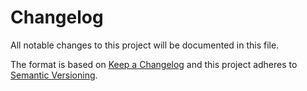 <!---
    Copyright (c) 2024 Robert Bosch GmbH and its subsidiaries.
    This program and the accompanying materials are made available under
    the terms of the Bosch Internal Open Source License v4
    which accompanies this distribution, and is available at
    https://inside-docupedia.bosch.com/confluence/display/SCOS/BIOS+License+V4
-->


# Changelog

All notable changes to this project will be documented in this file.

The format is based on [Keep a Changelog](http://keepachangelog.com/en/1.0.0/)
and this project adheres to [Semantic Versioning](http://semver.org/spec/v2.0.0.html).

<!-- insertion marker -->

<!---
    Copyright (c) 2024 Robert Bosch GmbH and its subsidiaries.
    This program and the accompanying materials are made available under
    the terms of the Bosch Internal Open Source License v4
    which accompanies this distribution, and is available at
    https://inside-docupedia.bosch.com/confluence/display/SCOS/BIOS+License+V4
-->

